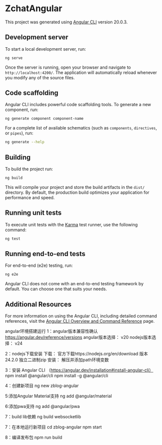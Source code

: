 # ZchatAngular

This project was generated using [Angular CLI](https://github.com/angular/angular-cli) version 20.0.3.

## Development server

To start a local development server, run:

```bash
ng serve
```

Once the server is running, open your browser and navigate to `http://localhost:4200/`. The application will automatically reload whenever you modify any of the source files.

## Code scaffolding

Angular CLI includes powerful code scaffolding tools. To generate a new component, run:

```bash
ng generate component component-name
```

For a complete list of available schematics (such as `components`, `directives`, or `pipes`), run:

```bash
ng generate --help
```

## Building

To build the project run:

```bash
ng build
```

This will compile your project and store the build artifacts in the `dist/` directory. By default, the production build optimizes your application for performance and speed.

## Running unit tests

To execute unit tests with the [Karma](https://karma-runner.github.io) test runner, use the following command:

```bash
ng test
```

## Running end-to-end tests

For end-to-end (e2e) testing, run:

```bash
ng e2e
```

Angular CLI does not come with an end-to-end testing framework by default. You can choose one that suits your needs.

## Additional Resources

For more information on using the Angular CLI, including detailed command references, visit the [Angular CLI Overview and Command Reference](https://angular.dev/tools/cli) page.


angular环境搭建运行
1：angular版本兼容性确认
https://angular.dev/reference/versions
angular版本选择： v20
nodejs版本选择： v24

2：nodejs下载安装
下载：
官方下载https://nodejs.org/en/download 版本24.2.0 独立二进制zip
安装：
解压并添加path环境变数

3：安装 Angular CLI （https://angular.dev/installation#install-angular-cli）
npm install @angular/cli
npm install -g @angular/cli

4：创建新项目
ng new zblog-angular

5:添加Angular Material支持
ng add @angular/material

6:添加pwa支持
ng add @angular/pwa

7：build lib依赖
ng build websocketlib

7：在本地运行新项目
cd zblog-angular
npm start

8：编译发布包
npm run build
